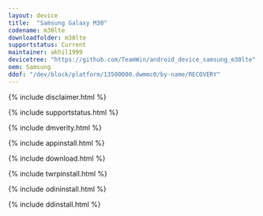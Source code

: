 ```yaml
---
layout: device
title:  "Samsung Galaxy M30"
codename: m30lte
downloadfolder: m30lte
supportstatus: Current
maintainer: akhil1999
devicetree: "https://github.com/TeamWin/android_device_samsung_m30lte"
oem: Samsung
ddof: "/dev/block/platform/13500000.dwmmc0/by-name/RECOVERY"
---
```


{% include disclaimer.html %}

{% include supportstatus.html %}

{% include dmverity.html %}

{% include appinstall.html %}

{% include download.html %}

{% include twrpinstall.html %}

{% include odininstall.html %}

{% include ddinstall.html %}